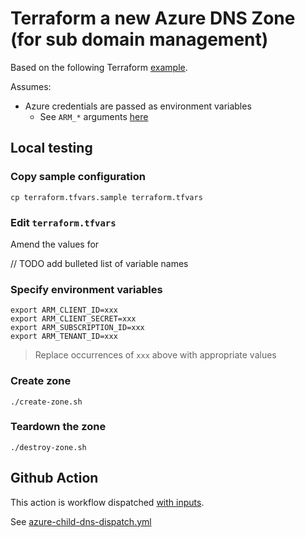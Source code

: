 # Terraform a new Azure DNS Zone (for sub domain management)

Based on the following Terraform [example](https://registry.terraform.io/providers/hashicorp/azurerm/latest/docs/resources/dns_zone#example-usage).


Assumes:

* Azure credentials are passed as environment variables
  * See `ARM_*` arguments [here](https://registry.terraform.io/providers/hashicorp/azurerm/latest/docs#argument-reference)


## Local testing

### Copy sample configuration

```
cp terraform.tfvars.sample terraform.tfvars
```

### Edit `terraform.tfvars`

Amend the values for

// TODO add bulleted list of variable names

### Specify environment variables

```
export ARM_CLIENT_ID=xxx
export ARM_CLIENT_SECRET=xxx
export ARM_SUBSCRIPTION_ID=xxx
export ARM_TENANT_ID=xxx
```
> Replace occurrences of `xxx` above with appropriate values

### Create zone

```
./create-zone.sh
```

### Teardown the zone

```
./destroy-zone.sh
```


## Github Action

This action is workflow dispatched [with inputs](https://docs.github.com/en/actions/using-workflows/workflow-syntax-for-github-actions#onworkflow_dispatchinputs).

See [azure-child-dns-dispatch.yml](https://github.com/clicktruck/azure-actions/.github/workflows/azure-child-dns-dispatch.yml)
